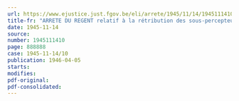 ```yaml
---
url: https://www.ejustice.just.fgov.be/eli/arrete/1945/11/14/1945111410/justel
title-fr: "ARRETE DU REGENT relatif à la rétribution des sous-percepteurs à [LA POSTE]. Rétribution <modifié par L 1991-03-21/30, art. 130>"
date: 1945-11-14
source:
number: 1945111410
page: 888888
case: 1945-11-14/10
publication: 1946-04-05
starts:
modifies:
pdf-original:
pdf-consolidated:
---
```


